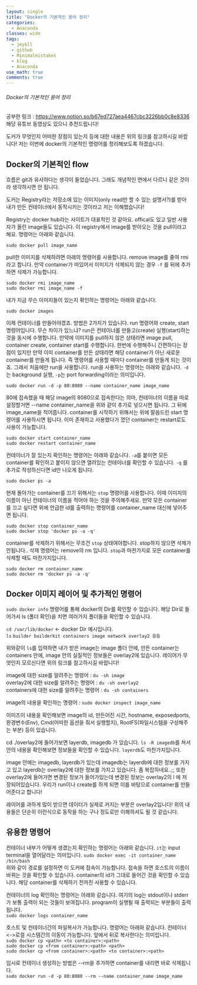 ```yaml
---
layout: single
title: "Docker의 기본적인 용어 정리"
categories:
  - Anaconda
classes: wide
tags:
  - jeykll
  - github
  - Minimalmistakes
  - blog
  - Anaconda
use_math: true
comments: true
---
```


###### Docker의 기본적인 용어 정리

공부한 링크 : https://www.notion.so/b67ed727aea4467cbc3226bb0c8e8336  
해당 유튜브 동영상도 있으니 추천드립니다!  

도커가 무엇인지 어떠한 장점이 있는지 등에 대한 내용은 위의 링크를 참고하시길 바랍니다! 저는 이번에 docker의 기본적인 명령어를 정리해보도록 하겠습니다.

## Docker의 기본적인 flow  

흐름은 git과 유사하다는 생각이 들었습니다. 그래도 개념적인 면에서 다르니 같은 것이라 생각하시면 안 됩니다.  

도커는 Registry라는 저장소에 있는 이미지(only read만 할 수 있는 설명서?)를 받아 내가 만든 컨테이너에서 동작시키는 것이라고 저는 이해했습니다!  

Registry는 docker hub라는 사이트가 대표적인 것 같아요. offical도 있고 일반 사용자가 올린 image들도 있습니다. 이 registry에서 image를 받아오는 것을 pull이라고 해요. 명령어는 아래와 같습니다.  

`sudo docker pull image_name`  

pull한 이미지를 삭제하려면 아래의 명령어를 사용합니다. remove image를 줄여 rmi라고 합니다. 만약 container가 떠있어서 이미지가 삭제되지 않는 경우 `-f` 를 뒤에 추가하면 삭제가 가능합니다.     

`sudo docker rmi image_name`  
`sudo docker rmi image_name -f`  

내가 지금 무슨 이미지들이 있는지 확인하는 명령어는 아래와 같습니다.  

`sudo docker images`  

이제 컨테이너를 만들어야겠죠. 방법은 2가지가 있습니다. run 명령어와 create, start 명령어입니다. 무슨 차이가 있느냐? run은 컨테이너를 만들고(create) 실행(start)하는 것을 동시에 수행합니다. 만약에 이미지를 pull하지 않은 상태라면 image pull, container create, container start를 수행합니다. 한번에 수행해주니 간편하다는 장점이 있지만 만약 이미 container를 만든 상태라면 해당 container가 아닌 새로운 container를 만들게 됩니다. 즉 명령어를 사용할 때마다 container를 만들게 되는 것이죠. 그래서 처음에만 run을 사용합니다. run을 사용하는 명령어는 아래와 같습니다. `-d`는 background 실행, `-p`는 port forwarding이라는 의미입니다.

`sudo docker run -d -p 80:8080 --name container_name image_name`  

80에 접속했을 때 해당 image의 8080으로 접속한다는 의마, 컨테이너의 이름을 따로 설정할거면 --name container_name을 위와 같이 추가로 넣으시면 됩니다. 그 뒤에 image_name을 적어줍니다. container를 시작하기 위해서는 위에 말씀드린 start 명령어를 사용하시면 됩니다. 이미 존재하고 사용했다가 껐던 container는 restart로도 사용이 가능합니다.  

`sudo docker start container_name`  
`sudo docker restart container_name`   

컨테이너가 잘 있는지 확인하는 명령어는 아래와 같습니다. `-a`를 붙이면 모든 container를 확인하고 붙이지 않으면 열려있는 컨테이너를 확인할 수 있습니다. `-q` 를 추가로 작성하신다면 id만 나오게 됩니다.   

`sudo docker ps -a`  

현재 돌아가는 container를 끄기 위해서는 `stop` 명령어를 사용합니다. 이때 이미지의 이름이 아닌 컨테이너의 이름을 적어야 하는 것을 주의해주세요. 만약 모든 container를 끄고 싶다면 위에 언급한 id를 출력하는 명령어를 container_name 대신에 넣어주면 됩니다.   

`sudo docker stop container_name`  
`sudo docker stop 'docker ps -a -q'`  

container를 삭제하기 위해서는 무조건 `stop` 상태여야합니다. stop하지 않으면 삭제가 안됩니다.. 삭제 명령어는 remove의 rm 입니다. `stop`과 마찬가지로 모든 container를 삭제할 때도 마찬가지입니다.    

`sudo docker rm container_name`  
`sudo docker rm 'docker ps -a -q'`  


## Docker 이미지 레이어 및 추가적인 명령어  

`sudo docker info` 명령어를 통해 docker의 Dir를 확인할 수 있습니다. 해당 Dir로 들어가서 ls (폴더 확인)을 치면 여러가지 폴더들을 확인할 수 있습니다.  

`cd /var/lib/docker` <- docker Dir 예시입니다.  
`ls`
`builder builderkit containers image network overlay2 등등`  

위와같이 `ls`를 입력하면 내가 받은 image는 image 폴더 안에, 만든 container는 containers 안에, image 안의 실질적인 정보들은 overlay2에 있습니다. 레이어가 무엇인지 모르신다면 위의 링크를 참고하시길 바랍니다!  

image에 대한 size를 알려주는 명령어 : `du -sh image`  
overlay2에 대한 size를 알려주는 명령어 : `du -sh overlay2`  
containers에 대한 size를 알려주는 명령어 : `du -sh containers`  

image의 내용을 확인하는 명령어 : `sudo docker inspect image_name`  

이미즈이 내용을 확인해보면 image의 id, 만든어진 시간, hostname, exposedports, 환경변수(Env), Cmd(어떠한 옵션을 줘서 실행할지), RootFS(파일시스템을 구성해주는 부분) 등이 있습니다.  

cd ./overlay2에 들어가보면 layerdb, imagedb 가 있습니다.
`ls -R imagedb`를 쳐서 안의 내용을 확인해보면 정보들을 확인할 수 있습니다. `layerdb`도 마찬가지입니다.  

image 안에는 imagedb, layerdb가 있는데 imagedb는 layerdb에 대한 정보를 가지고 있고 layerdb는 overlay2에 대한 정보를 가지고 있습니다. 좀 복잡하네요..;; 또한 overlay2에 들어가면 변경된 정보가 들어가있는데 변경된 정보는 overlay2의 l 에 저장되어있습니다. 우리가 run이나 create를 하게 되면 이를 바탕으로 container를 만들어준다고 합니다!  

레이어를 과하게 많이 받으면 데이터가 실제로 커지는 부분은 overlay2입니다! 위의 내용들은 단순히 이런식으로 동작을 하는 구나 정도로만 이해하셔도 될 것 같습니다.  

## 유용한 명령어  

컨테이너 내부가 어떻게 생겼는지 확인하는 명령어는 아래와 같습니다. `it`는 input terminal을 열어달라는 의미입니다.
`sudo docker exec -it container_name /bin/bash`  
위와 같이 경로를 설정하면 이 도커에 접속이 가능합니다. 접속을 하면 호스트의 이름이 바뀌는 것을 확인할 수 있습니다. container의 id가 그대로 들어간 것을 확인할 수 있습니다. 해당 container를 삭제하기 전까진 사용할 수 있습니다.  

컨테이너의 log 확인하는 명령어는 아래와 같습니다. 여기의 log는 stdout이나 stderr가 보통 출력이 되는 것들이 보여집니다. program이 실행될 때 출력되는 부분들이 출력됩니다.  
`sudo docker logs container_name`  

호스트 및 컨테이너간의 파일복사가 가능합니다. 명령어는 아래와 같습니다. 컨테이너<->로컬 시스템간의 이동이 가능합니다. 앞에서 뒤로 복사한다는 의미입니다.  
`sudo docker cp <path> <to container>:<path>`  
`sudo docker cp <from container>:<path> <path>`  
`sudo docker cp <from container>:<path> <to container>:<path>`  

임시로 컨테이너 생성하는 방법은 --rm을 추가하면 container를 내리면 바로 삭제됩니다.  
`sudo docker run -d -p 80:8080 --rm --name container_name image_name`  
